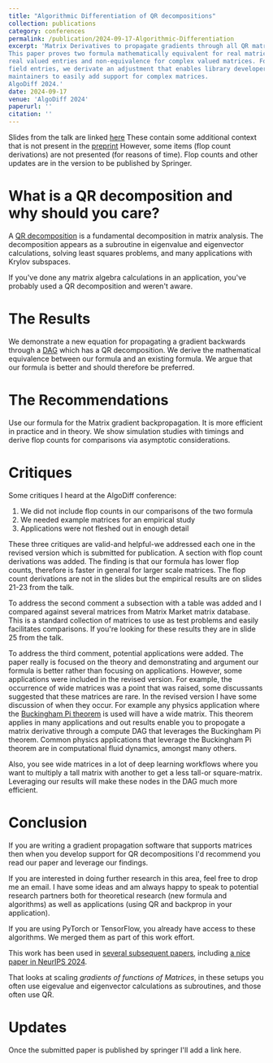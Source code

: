 ```yaml
---
title: "Algorithmic Differentiation of QR decompositions"
collection: publications
category: conferences
permalink: /publication/2024-09-17-Algorithmic-Differentiation
excerpt: 'Matrix Derivatives to propagate gradients through all QR matrices.
This paper proves two formula mathematically equivalent for real matrices with
real valued entries and non-equivalence for complex valued matrices. For complex
field entries, we derivate an adjustment that enables library developers and
maintainers to easily add support for complex matrices.
AlgoDiff 2024.'
date: 2024-09-17
venue: 'AlgoDiff 2024'
paperurl: ''
citation: ''
---
```


Slides from the talk are linked [here](https://rlucas7.github.io/talks/2024-09-17-talk)
These contain some additional context that is not present in the [preprint](https://arxiv.org/abs/2009.10071)
However, some items (flop count derivations) are not presented (for reasons of time).
Flop counts and other updates are in the version to be published by Springer.

What is a QR decomposition and why should you care?
================
A [QR decomposition](https://en.wikipedia.org/wiki/QR_decomposition)
is a fundamental decomposition in matrix analysis.
The decomposition appears as a subroutine in eigenvalue and eigenvector calculations,
solving least squares problems, and many applications with Krylov subspaces.

If you've done any matrix algebra calculations in an application,
you've probably used a QR decomposition and weren't aware.

The Results
========
We demonstrate a new equation for propagating a gradient backwards through a
[DAG](https://en.wikipedia.org/wiki/Directed_acyclic_graph)
which has a QR decomposition. We derive the mathematical equivalence between
our formula and an existing formula. We argue that our formula is better and should
therefore be preferred.


The Recommendations
============

Use our formula for the Matrix gradient backpropagation. It is more efficient in
practice and in theory. We show simulation studies with timings and derive flop
counts for comparisons via asymptotic considerations.

Critiques
=========

Some critiques I heard at the AlgoDiff conference:

1. We did not include flop counts in our comparisons of the two formula
2. We needed example matrices for an empirical study
3. Applications were not fleshed out in enough detail

These three critiques are valid-and helpful-we addressed each one in the revised
version which is submitted for publication. A section with flop
count derivations was added. The finding is that our formula has
lower flop counts, therefore is faster in general for larger scale matrices.
The flop count derivations are not in the slides but the empirical results are
on slides 21-23 from the talk.

To address the second comment a subsection with a table was added and I compared
against several matrices from Matrix Market matrix database. This is a standard
collection of matrices to use as test problems and easily facilitates comparisons.
If you're looking for these results they are in slide 25 from the talk.

To address the third comment, potential applications were added. The paper really
is focused on the theory and demonstrating and argument our formula is better rather
than focusing on applications. However, some applications were included in the
revised version. For example, the occurrence of wide matrices was a point that
was raised, some discussants suggested that these matrices are rare. In the revised
version I have some discussion of when they occur. For example any physics application
where the [Buckingham Pi theorem](https://en.wikipedia.org/wiki/Buckingham_%CF%80_theorem#Examples)
is used will have a wide matrix. This theorem applies in many applications and
out results enable you to propogate a matrix derivative through a compute DAG
that leverages the Buckingham Pi theorem. Common physics applications that leverage
the Buckingham Pi theorem are in computational fluid dynamics, amongst many others.

Also, you see wide matrices in a lot of deep learning workflows where you want
to multiply a tall matrix with another to get a less tall-or square-matrix.
Leveraging our results will make these nodes in the DAG much more efficient.

Conclusion
==========

If you are writing a gradient propagation software that supports matrices then
when you develop support for QR decompositions I'd recommend you read our paper
and leverage our findings.

If you are interested in doing further research in this area, feel free to drop
me an email. I have some ideas and am always happy to speak to potential
research partners both for theoretical research (new formula and algorithms) as
well as applications (using QR and backprop in your application).

If you are using PyTorch or TensorFlow, you already have access to these algorithms.
We merged them as part of this work effort.

This work has been used in [several subsequent papers](https://scholar.google.com/scholar?cites=6667333045569434596&as_sdt=5,33&sciodt=0,33&hl=en),
including [a nice paper in NeurIPS 2024](https://proceedings.neurips.cc/paper_files/paper/2024/file/58b286aea34a91a3d33e58af0586fa40-Paper-Conference.pdf).

That looks at scaling *gradients of functions of Matrices*, in these setups you
often use eigevalue and eigenvector calculations as subroutines, and those often use QR.


Updates
=======
Once the submitted paper is published by springer I'll add a link here.
